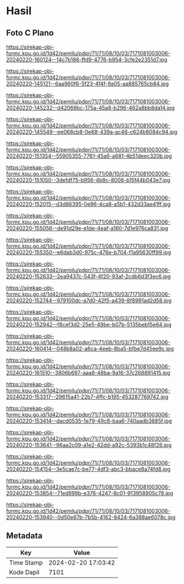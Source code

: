 # Hasil

## Foto C Plano

https://sirekap-obj-formc.kpu.go.id/1d42/pemilu/pdpr/71/71/08/10/03/7171081003006-20240220-160124--14c7b186-ffd9-4776-b954-3cfe2e2351d7.jpg

https://sirekap-obj-formc.kpu.go.id/1d42/pemilu/pdpr/71/71/08/10/03/7171081003006-20240220-145121--6aa960f6-5f23-4f4f-9a05-aa885765cb84.jpg

https://sirekap-obj-formc.kpu.go.id/1d42/pemilu/pdpr/71/71/08/10/03/7171081003006-20240220-145232--d42069bc-175a-45a8-b296-462a8bb8da14.jpg

https://sirekap-obj-formc.kpu.go.id/1d42/pemilu/pdpr/71/71/08/10/03/7171081003006-20240220-145549--ee068cb8-0e68-439a-ac46-c624b6084c94.jpg

https://sirekap-obj-formc.kpu.go.id/1d42/pemilu/pdpr/71/71/08/10/03/7171081003006-20240220-151354--55905355-7761-45a6-a681-4b51deec320b.jpg

https://sirekap-obj-formc.kpu.go.id/1d42/pemilu/pdpr/71/71/08/10/03/7171081003006-20240220-151050--3defdf75-b956-4b8c-8008-b15f44b043e7.jpg

https://sirekap-obj-formc.kpu.go.id/1d42/pemilu/pdpr/71/71/08/10/03/7171081003006-20240220-152015--d3d86395-0e96-4ca8-a5b1-432d33ae41ff.jpg

https://sirekap-obj-formc.kpu.go.id/1d42/pemilu/pdpr/71/71/08/10/03/7171081003006-20240220-155056--de91d29e-e1de-4eaf-a160-7d1e976ca831.jpg

https://sirekap-obj-formc.kpu.go.id/1d42/pemilu/pdpr/71/71/08/10/03/7171081003006-20240220-155350--e6dab3d0-975c-476e-b704-f1a95630ff99.jpg

https://sirekap-obj-formc.kpu.go.id/1d42/pemilu/pdpr/71/71/08/10/03/7171081003006-20240220-152633--2ea9437c-543f-4f20-93af-2cdb6d3f3ec6.jpg

https://sirekap-obj-formc.kpu.go.id/1d42/pemilu/pdpr/71/71/08/10/03/7171081003006-20240220-152744--979100dc-a7d0-42f5-a439-8f8991ad2d58.jpg

https://sirekap-obj-formc.kpu.go.id/1d42/pemilu/pdpr/71/71/08/10/03/7171081003006-20240220-152942--f8cef3d2-25e5-49be-b07b-5135beb15e64.jpg

https://sirekap-obj-formc.kpu.go.id/1d42/pemilu/pdpr/71/71/08/10/03/7171081003006-20240220-160414--048b8a02-a6ca-4eeb-8ba5-bfbe7d45ee9c.jpg

https://sirekap-obj-formc.kpu.go.id/1d42/pemilu/pdpr/71/71/08/10/03/7171081003006-20240220-161510--3806b697-aaa8-48ba-9a16-37c268891415.jpg

https://sirekap-obj-formc.kpu.go.id/1d42/pemilu/pdpr/71/71/08/10/03/7171081003006-20240220-153317--29615a41-22b7-4ffc-b195-453287769742.jpg

https://sirekap-obj-formc.kpu.go.id/1d42/pemilu/pdpr/71/71/08/10/03/7171081003006-20240220-153414--dacd0535-1e79-49c8-baa6-740aadb3885f.jpg

https://sirekap-obj-formc.kpu.go.id/1d42/pemilu/pdpr/71/71/08/10/03/7171081003006-20240220-153641--96aa2c09-a1e2-42dd-a92c-5393b1c48f26.jpg

https://sirekap-obj-formc.kpu.go.id/1d42/pemilu/pdpr/71/71/08/10/03/7171081003006-20240220-154154--3e5cae7c-be77-4df3-abc3-bbace8a74fd8.jpg

https://sirekap-obj-formc.kpu.go.id/1d42/pemilu/pdpr/71/71/08/10/03/7171081003006-20240220-153854--71ed999b-e376-4247-8c01-913958905c78.jpg

https://sirekap-obj-formc.kpu.go.id/1d42/pemilu/pdpr/71/71/08/10/03/7171081003006-20240220-153940--0d50e67b-7b5b-4162-8424-6a388ae6078c.jpg


## Metadata

| Key        | Value               |
| ---------- | ------------------- |
| Time Stamp | 2024-02-20 17:03:42 |
| Kode Dapil | 7101                |



